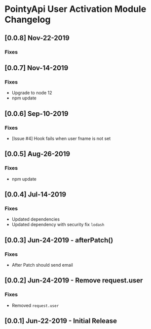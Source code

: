 # PointyApi User Activation Module Changelog

## [0.0.8] Nov-22-2019

### Fixes

## [0.0.7] Nov-14-2019

### Fixes
- Upgrade to node 12
- npm update

## [0.0.6] Sep-10-2019

### Fixes
- [Issue #4] Hook fails when user fname is not set

## [0.0.5] Aug-26-2019

### Fixes
- npm update

## [0.0.4] Jul-14-2019

### Fixes
- Updated dependencies
- Updated dependency with security fix `lodash`

## [0.0.3] Jun-24-2019 - afterPatch()

### Fixes
- After Patch should send email

## [0.0.2] Jun-24-2019 - Remove request.user

### Fixes
- Removed `request.user`

## [0.0.1] Jun-22-2019 - Initial Release
